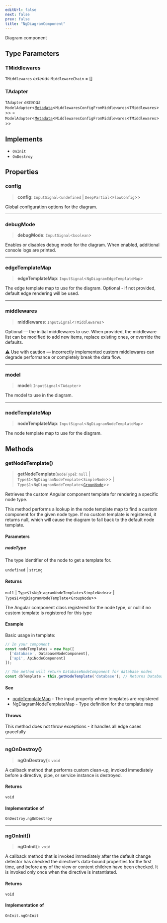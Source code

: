```yaml
---
editUrl: false
next: false
prev: false
title: "NgDiagramComponent"
---
```


Diagram component

## Type Parameters

### TMiddlewares

`TMiddlewares` *extends* `MiddlewareChain` = \[\]

### TAdapter

`TAdapter` *extends* `ModelAdapter`\<[`Metadata`](/api/other/metadata/)\<`MiddlewaresConfigFromMiddlewares`\<`TMiddlewares`\>\>\> = `ModelAdapter`\<[`Metadata`](/api/other/metadata/)\<`MiddlewaresConfigFromMiddlewares`\<`TMiddlewares`\>\>\>

## Implements

- `OnInit`
- `OnDestroy`

## Properties

### config

> **config**: `InputSignal`\<`undefined` \| `DeepPartial`\<`FlowConfig`\>\>

Global configuration options for the diagram.

***

### debugMode

> **debugMode**: `InputSignal`\<`boolean`\>

Enables or disables debug mode for the diagram.
When enabled, additional console logs are printed.

***

### edgeTemplateMap

> **edgeTemplateMap**: `InputSignal`\<`NgDiagramEdgeTemplateMap`\>

The edge template map to use for the diagram.
Optional - if not provided, default edge rendering will be used.

***

### middlewares

> **middlewares**: `InputSignal`\<`TMiddlewares`\>

Optional — the initial middlewares to use.
When provided, the middleware list can be modified to add new items,
replace existing ones, or override the defaults.

⚠️ Use with caution — incorrectly implemented custom middlewares
can degrade performance or completely break the data flow.

***

### model

> **model**: `InputSignal`\<`TAdapter`\>

The model to use in the diagram.

***

### nodeTemplateMap

> **nodeTemplateMap**: `InputSignal`\<`NgDiagramNodeTemplateMap`\>

The node template map to use for the diagram.

## Methods

### getNodeTemplate()

> **getNodeTemplate**(`nodeType`): `null` \| `Type$1`\<`NgDiagramNodeTemplate`\<`SimpleNode`\>\> \| `Type$1`\<`NgDiagramNodeTemplate`\<[`GroupNode`](/api/types/groupnode/)\>\>

Retrieves the custom Angular component template for rendering a specific node type.

This method performs a lookup in the node template map to find a custom component
for the given node type. If no custom template is registered, it returns null,
which will cause the diagram to fall back to the default node template.

#### Parameters

##### nodeType

The type identifier of the node to get a template for.

`undefined` | `string`

#### Returns

`null` \| `Type$1`\<`NgDiagramNodeTemplate`\<`SimpleNode`\>\> \| `Type$1`\<`NgDiagramNodeTemplate`\<[`GroupNode`](/api/types/groupnode/)\>\>

The Angular component class registered for the node type, or
null if no custom template is registered for this type

#### Example

Basic usage in template:
```typescript
// In your component
const nodeTemplates = new Map([
  ['database', DatabaseNodeComponent],
  ['api', ApiNodeComponent]
]);

// The method will return DatabaseNodeComponent for database nodes
const dbTemplate = this.getNodeTemplate('database'); // Returns DatabaseNodeComponent
```

#### See

 - [nodeTemplateMap](/api/components/ngdiagramcomponent/#nodetemplatemap) - The input property where templates are registered
 - NgDiagramNodeTemplateMap - Type definition for the template map

#### Throws

This method does not throw exceptions - it handles all edge cases gracefully

***

### ngOnDestroy()

> **ngOnDestroy**(): `void`

A callback method that performs custom clean-up, invoked immediately
before a directive, pipe, or service instance is destroyed.

#### Returns

`void`

#### Implementation of

`OnDestroy.ngOnDestroy`

***

### ngOnInit()

> **ngOnInit**(): `void`

A callback method that is invoked immediately after the
default change detector has checked the directive's
data-bound properties for the first time,
and before any of the view or content children have been checked.
It is invoked only once when the directive is instantiated.

#### Returns

`void`

#### Implementation of

`OnInit.ngOnInit`
